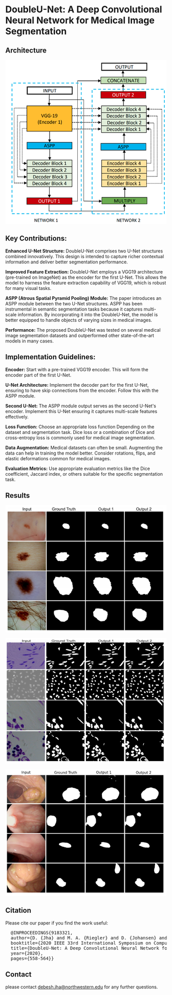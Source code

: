 # DoubleU-Net: A Deep Convolutional Neural Network for Medical Image Segmentation

## Architecture
<p align="center">
<img src="Img/DoubleU-Net.png">
</p>

## Key Contributions:
**Enhanced U-Net Structure:** DoubleU-Net comprises two U-Net structures combined innovatively. This design is intended to capture richer contextual information and deliver better segmentation performance.

**Improved Feature Extraction:** DoubleU-Net employs a VGG19 architecture (pre-trained on ImageNet) as the encoder for the first U-Net. This allows the model to harness the feature extraction capability of VGG19, which is robust for many visual tasks.

**ASPP (Atrous Spatial Pyramid Pooling) Module:** The paper introduces an ASPP module between the two U-Net structures. ASPP has been instrumental in semantic segmentation tasks because it captures multi-scale information. By incorporating it into the DoubleU-Net, the model is better equipped to handle objects of varying sizes in medical images.

**Performance:** The proposed DoubleU-Net was tested on several medical image segmentation datasets and outperformed other state-of-the-art models in many cases.

## Implementation Guidelines:
**Encoder:** Start with a pre-trained VGG19 encoder. This will form the encoder part of the first U-Net.

**U-Net Architecture:** Implement the decoder part for the first U-Net, ensuring to have skip connections from the encoder. Follow this with the ASPP module.

**Second U-Net:** The ASPP module output serves as the second U-Net's encoder. Implement this U-Net ensuring it captures multi-scale features effectively.

**Loss Function:** Choose an appropriate loss function Depending on the dataset and segmentation task. Dice loss or a combination of Dice and cross-entropy loss is commonly used for medical image segmentation.

**Data Augmentation:** Medical datasets can often be small. Augmenting the data can help in training the model better. Consider rotations, flips, and elastic deformations common for medical images.

**Evaluation Metrics:** Use appropriate evaluation metrics like the Dice coefficient, Jaccard index, or others suitable for the specific segmentation task.

## Results
<p align="center">
<img src="Img/skin.png">
</p>

<p align="center">
<img src="Img/nuclie.png">
</p>

<p align="center">
<img src="Img/gastro1.png">
</p>


## Citation
Please cite our paper if you find the work useful: 
<pre>
  @INPROCEEDINGS{9183321,
  author={D. {Jha} and M. A. {Riegler} and D. {Johansen} and P. {Halvorsen} and H. D. {Johansen}},
  booktitle={2020 IEEE 33rd International Symposium on Computer-Based Medical Systems (CBMS)}, 
  title={DoubleU-Net: A Deep Convolutional Neural Network for Medical Image Segmentation}, 
  year={2020},
  pages={558-564}}
</pre>

## Contact
please contact debesh.jha@northwestern.edu for any further questions. 


